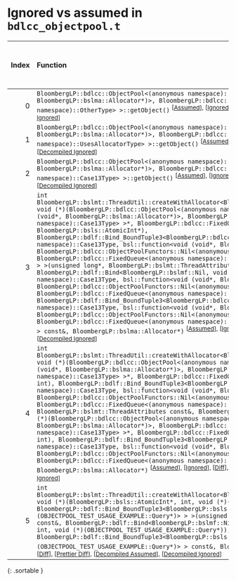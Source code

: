 # Ignored vs assumed in `bdlcc_objectpool.t`

<script src="../sorttable.js"></script>

|   Index | Function                                                                                                                                                                                                                                                                                                                                                                                                                                                                                                                                                                                                                                                                                                                                                                                                                                                                                                                                                                                                                                                                                                                                                                                                                                                                                                                                                                                                                                                                                                                                                                                                                                                                                                                                                                                                                                                                            |   Difference in number of lines |   Function size difference in bytes |   Number of lines in assumed build |   Number of bytes in assumed build |   Number of lines in ignored build |   Number of bytes in ignored build |
|--------:|:------------------------------------------------------------------------------------------------------------------------------------------------------------------------------------------------------------------------------------------------------------------------------------------------------------------------------------------------------------------------------------------------------------------------------------------------------------------------------------------------------------------------------------------------------------------------------------------------------------------------------------------------------------------------------------------------------------------------------------------------------------------------------------------------------------------------------------------------------------------------------------------------------------------------------------------------------------------------------------------------------------------------------------------------------------------------------------------------------------------------------------------------------------------------------------------------------------------------------------------------------------------------------------------------------------------------------------------------------------------------------------------------------------------------------------------------------------------------------------------------------------------------------------------------------------------------------------------------------------------------------------------------------------------------------------------------------------------------------------------------------------------------------------------------------------------------------------------------------------------------------------|--------------------------------:|------------------------------------:|-----------------------------------:|-----------------------------------:|-----------------------------------:|-----------------------------------:|
|       0 | `BloombergLP::bdlcc::ObjectPool<(anonymous namespace)::OtherType, bsl::function<void (void*, BloombergLP::bslma::Allocator*)>, BloombergLP::bdlcc::ObjectPoolFunctors::Nil<(anonymous namespace)::OtherType> >::getObject()` <sup>\[[Assumed](0-assume)\], \[[Ignored](0-none)\], \[[Diff](0.diff.html)\], \[[Prettier Diff](0-diff.html)\], \[[Decompiled Assumed](0-assume-decompiled.txt)\], \[[Decompiled Ignored](0-none-decompiled.txt)\]</sup>                                                                                                                                                                                                                                                                                                                                                                                                                                                                                                                                                                                                                                                                                                                                                                                                                                                                                                                                                                                                                                                                                                                                                                                                                                                                                                                                                                                                                               |                              -1 |                                   0 |                                155 |                                528 |                                156 |                                528 |
|       1 | `BloombergLP::bdlcc::ObjectPool<(anonymous namespace)::UsesAllocatorType, bsl::function<void (void*, BloombergLP::bslma::Allocator*)>, BloombergLP::bdlcc::ObjectPoolFunctors::Nil<(anonymous namespace)::UsesAllocatorType> >::getObject()` <sup>\[[Assumed](1-assume)\], \[[Ignored](1-none)\], \[[Diff](1.diff.html)\], \[[Prettier Diff](1-diff.html)\], \[[Decompiled Assumed](1-assume-decompiled.txt)\], \[[Decompiled Ignored](1-none-decompiled.txt)\]</sup>                                                                                                                                                                                                                                                                                                                                                                                                                                                                                                                                                                                                                                                                                                                                                                                                                                                                                                                                                                                                                                                                                                                                                                                                                                                                                                                                                                                                               |                              -1 |                                   0 |                                155 |                                528 |                                156 |                                528 |
|       2 | `BloombergLP::bdlcc::ObjectPool<(anonymous namespace)::Case13Type, bsl::function<void (void*, BloombergLP::bslma::Allocator*)>, BloombergLP::bdlcc::ObjectPoolFunctors::Nil<(anonymous namespace)::Case13Type> >::getObject()` <sup>\[[Assumed](2-assume)\], \[[Ignored](2-none)\], \[[Diff](2.diff.html)\], \[[Prettier Diff](2-diff.html)\], \[[Decompiled Assumed](2-assume-decompiled.txt)\], \[[Decompiled Ignored](2-none-decompiled.txt)\]</sup>                                                                                                                                                                                                                                                                                                                                                                                                                                                                                                                                                                                                                                                                                                                                                                                                                                                                                                                                                                                                                                                                                                                                                                                                                                                                                                                                                                                                                             |                              -2 |                                 -16 |                                175 |                                608 |                                177 |                                624 |
|       3 | `int BloombergLP::bslmt::ThreadUtil::createWithAllocator<BloombergLP::bdlf::Bind<BloombergLP::bslmf::Nil, void (*)(BloombergLP::bdlcc::ObjectPool<(anonymous namespace)::Case13Type, bsl::function<void (void*, BloombergLP::bslma::Allocator*)>, BloombergLP::bdlcc::ObjectPoolFunctors::Nil<(anonymous namespace)::Case13Type> >*, BloombergLP::bdlcc::FixedQueue<(anonymous namespace)::Case13Type*>*, BloombergLP::bsls::AtomicInt*), BloombergLP::bdlf::Bind_BoundTuple3<BloombergLP::bdlcc::ObjectPool<(anonymous namespace)::Case13Type, bsl::function<void (void*, BloombergLP::bslma::Allocator*)>, BloombergLP::bdlcc::ObjectPoolFunctors::Nil<(anonymous namespace)::Case13Type> >*, BloombergLP::bdlcc::FixedQueue<(anonymous namespace)::Case13Type*>*, BloombergLP::bsls::AtomicInt*> > >(unsigned long*, BloombergLP::bslmt::ThreadAttributes const&, BloombergLP::bdlf::Bind<BloombergLP::bslmf::Nil, void (*)(BloombergLP::bdlcc::ObjectPool<(anonymous namespace)::Case13Type, bsl::function<void (void*, BloombergLP::bslma::Allocator*)>, BloombergLP::bdlcc::ObjectPoolFunctors::Nil<(anonymous namespace)::Case13Type> >*, BloombergLP::bdlcc::FixedQueue<(anonymous namespace)::Case13Type*>*, BloombergLP::bsls::AtomicInt*), BloombergLP::bdlf::Bind_BoundTuple3<BloombergLP::bdlcc::ObjectPool<(anonymous namespace)::Case13Type, bsl::function<void (void*, BloombergLP::bslma::Allocator*)>, BloombergLP::bdlcc::ObjectPoolFunctors::Nil<(anonymous namespace)::Case13Type> >*, BloombergLP::bdlcc::FixedQueue<(anonymous namespace)::Case13Type*>*, BloombergLP::bsls::AtomicInt*> > const&, BloombergLP::bslma::Allocator*)` <sup>\[[Assumed](3-assume)\], \[[Ignored](3-none)\], \[[Diff](3.diff.html)\], \[[Prettier Diff](3-diff.html)\], \[[Decompiled Assumed](3-assume-decompiled.txt)\], \[[Decompiled Ignored](3-none-decompiled.txt)\]</sup> |                              -8 |                                 -32 |                                100 |                                352 |                                108 |                                384 |
|       4 | `int BloombergLP::bslmt::ThreadUtil::createWithAllocator<BloombergLP::bdlf::Bind<BloombergLP::bslmf::Nil, void (*)(BloombergLP::bdlcc::ObjectPool<(anonymous namespace)::Case13Type, bsl::function<void (void*, BloombergLP::bslma::Allocator*)>, BloombergLP::bdlcc::ObjectPoolFunctors::Nil<(anonymous namespace)::Case13Type> >*, BloombergLP::bdlcc::FixedQueue<(anonymous namespace)::Case13Type*>*, int), BloombergLP::bdlf::Bind_BoundTuple3<BloombergLP::bdlcc::ObjectPool<(anonymous namespace)::Case13Type, bsl::function<void (void*, BloombergLP::bslma::Allocator*)>, BloombergLP::bdlcc::ObjectPoolFunctors::Nil<(anonymous namespace)::Case13Type> >*, BloombergLP::bdlcc::FixedQueue<(anonymous namespace)::Case13Type*>*, int> > >(unsigned long*, BloombergLP::bslmt::ThreadAttributes const&, BloombergLP::bdlf::Bind<BloombergLP::bslmf::Nil, void (*)(BloombergLP::bdlcc::ObjectPool<(anonymous namespace)::Case13Type, bsl::function<void (void*, BloombergLP::bslma::Allocator*)>, BloombergLP::bdlcc::ObjectPoolFunctors::Nil<(anonymous namespace)::Case13Type> >*, BloombergLP::bdlcc::FixedQueue<(anonymous namespace)::Case13Type*>*, int), BloombergLP::bdlf::Bind_BoundTuple3<BloombergLP::bdlcc::ObjectPool<(anonymous namespace)::Case13Type, bsl::function<void (void*, BloombergLP::bslma::Allocator*)>, BloombergLP::bdlcc::ObjectPoolFunctors::Nil<(anonymous namespace)::Case13Type> >*, BloombergLP::bdlcc::FixedQueue<(anonymous namespace)::Case13Type*>*, int> > const&, BloombergLP::bslma::Allocator*)` <sup>\[[Assumed](4-assume)\], \[[Ignored](4-none)\], \[[Diff](4.diff.html)\], \[[Prettier Diff](4-diff.html)\], \[[Decompiled Assumed](4-assume-decompiled.txt)\], \[[Decompiled Ignored](4-none-decompiled.txt)\]</sup>                                                                                                         |                              -8 |                                 -32 |                                100 |                                352 |                                108 |                                384 |
|       5 | `int BloombergLP::bslmt::ThreadUtil::createWithAllocator<BloombergLP::bdlf::Bind<BloombergLP::bslmf::Nil, void (*)(BloombergLP::bsls::AtomicInt*, int, void (*)(OBJECTPOOL_TEST_USAGE_EXAMPLE::Query*)), BloombergLP::bdlf::Bind_BoundTuple3<BloombergLP::bsls::AtomicInt*, int, void (*)(OBJECTPOOL_TEST_USAGE_EXAMPLE::Query*)> > >(unsigned long*, BloombergLP::bslmt::ThreadAttributes const&, BloombergLP::bdlf::Bind<BloombergLP::bslmf::Nil, void (*)(BloombergLP::bsls::AtomicInt*, int, void (*)(OBJECTPOOL_TEST_USAGE_EXAMPLE::Query*)), BloombergLP::bdlf::Bind_BoundTuple3<BloombergLP::bsls::AtomicInt*, int, void (*)(OBJECTPOOL_TEST_USAGE_EXAMPLE::Query*)> > const&, BloombergLP::bslma::Allocator*)` <sup>\[[Assumed](5-assume)\], \[[Ignored](5-none)\], \[[Diff](5.diff.html)\], \[[Prettier Diff](5-diff.html)\], \[[Decompiled Assumed](5-assume-decompiled.txt)\], \[[Decompiled Ignored](5-none-decompiled.txt)\]</sup>                                                                                                                                                                                                                                                                                                                                                                                                                                                                                                                                                                                                                                                                                                                                                                                                                                                                                                                                     |                              -8 |                                 -32 |                                100 |                                352 |                                108 |                                384 |
{: .sortable }
